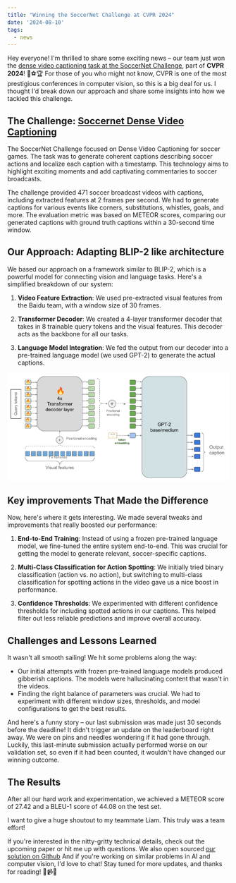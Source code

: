 ```yaml
---
title: "Winning the SoccerNet Challenge at CVPR 2024"
date: '2024-08-10'
tags:
  - news
---
```


Hey everyone! I'm thrilled to share some exciting news – our team just won the [dense video captioning task at the SoccerNet Challenge](https://www.soccer-net.org/tasks/dense-video-captioning), part of **CVPR 2024**! 🎉⚽️🏆 For those of you who might not know, CVPR is one of the most prestigious conferences in computer vision, so this is a big deal for us. I thought I'd break down our approach and share some insights into how we tackled this challenge.

## The Challenge: [Soccernet Dense Video Captioning](https://www.soccer-net.org/tasks/dense-video-captioning)

The SoccerNet Challenge focused on Dense Video Captioning for soccer games. The task was to generate coherent captions describing soccer actions and localize each caption with a timestamp. This technology aims to highlight exciting moments and add captivating commentaries to soccer broadcasts.

The challenge provided 471 soccer broadcast videos with captions, including extracted features at 2 frames per second. We had to generate captions for various events like corners, substitutions, whistles, goals, and more. The evaluation metric was based on METEOR scores, comparing our generated captions with ground truth captions within a 30-second time window.

## Our Approach: Adapting BLIP-2 like architecture

We based our approach on a framework similar to BLIP-2, which is a powerful model for connecting vision and language tasks. Here's a simplified breakdown of our system:

1. **Video Feature Extraction**: We used pre-extracted visual features from the Baidu team, with a window size of 30 frames.

2. **Transformer Decoder**: We created a 4-layer transformer decoder that takes in 8 trainable query tokens and the visual features. This decoder acts as the backbone for all our tasks.

3. **Language Model Integration**: We fed the output from our decoder into a pre-trained language model (we used GPT-2) to generate the actual captions.

![Diagram of our solution](delta-soccernet-cvpr-diagram.png "Model archtecture")

## Key improvements That Made the Difference

Now, here's where it gets interesting. We made several tweaks and improvements that really boosted our performance:

1. **End-to-End Training**: Instead of using a frozen pre-trained language model, we fine-tuned the entire system end-to-end. This was crucial for getting the model to generate relevant, soccer-specific captions.

2. **Multi-Class Classification for Action Spotting**: We initially tried binary classification (action vs. no action), but switching to multi-class classification for spotting actions in the video gave us a nice boost in performance.

3. **Confidence Thresholds**: We experimented with different confidence thresholds for including spotted actions in our captions. This helped filter out less reliable predictions and improve overall accuracy.

## Challenges and Lessons Learned

It wasn't all smooth sailing! We hit some problems along the way:

- Our initial attempts with frozen pre-trained language models produced gibberish captions. The models were hallucinating content that wasn't in the videos.
- Finding the right balance of parameters was crucial. We had to experiment with different window sizes, thresholds, and model configurations to get the best results.

And here's a funny story – our last submission was made just 30 seconds before the deadline! It didn't trigger an update on the leaderboard right away. We were on pins and needles wondering if it had gone through. Luckily, this last-minute submission actually performed worse on our validation set, so even if it had been counted, it wouldn't have changed our winning outcome.

## The Results

After all our hard work and experimentation, we achieved a METEOR score of 27.42 and a BLEU-1 score of 44.08 on the test set.

I want to give a huge shoutout to my teammate Liam. This truly was a team effort!

If you're interested in the nitty-gritty technical details, check out the upcoming paper or hit me up with questions. We also open sourced [our solution on Github](https://github.com/gladuz/soccernet-caption-deltalab)
 And if you're working on similar problems in AI and computer vision, I'd love to chat!
Stay tuned for more updates, and thanks for reading! 🚀📹🧠